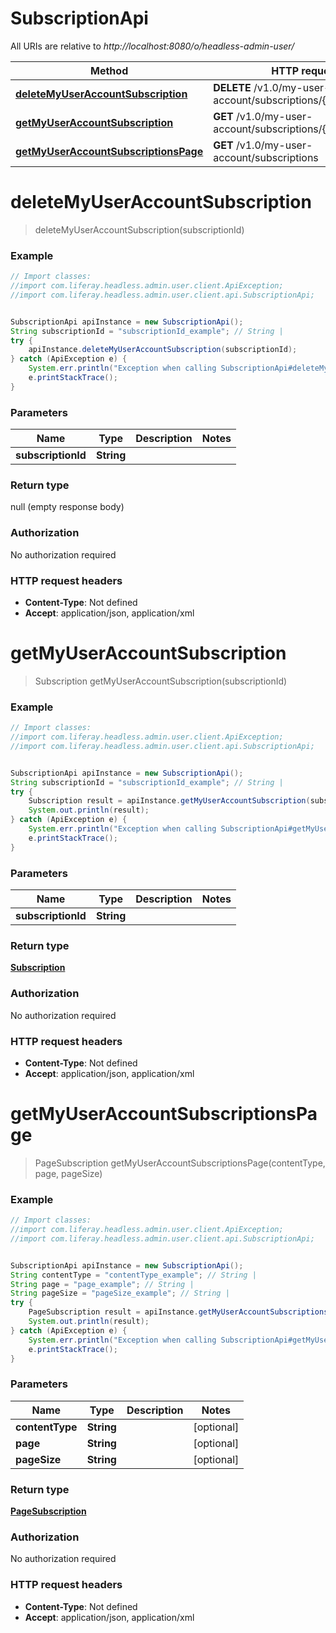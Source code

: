 # SubscriptionApi

All URIs are relative to *http://localhost:8080/o/headless-admin-user/*

Method | HTTP request | Description
------------- | ------------- | -------------
[**deleteMyUserAccountSubscription**](SubscriptionApi.md#deleteMyUserAccountSubscription) | **DELETE** /v1.0/my-user-account/subscriptions/{subscriptionId} | 
[**getMyUserAccountSubscription**](SubscriptionApi.md#getMyUserAccountSubscription) | **GET** /v1.0/my-user-account/subscriptions/{subscriptionId} | 
[**getMyUserAccountSubscriptionsPage**](SubscriptionApi.md#getMyUserAccountSubscriptionsPage) | **GET** /v1.0/my-user-account/subscriptions | 

<a name="deleteMyUserAccountSubscription"></a>
# **deleteMyUserAccountSubscription**
> deleteMyUserAccountSubscription(subscriptionId)



### Example
```java
// Import classes:
//import com.liferay.headless.admin.user.client.ApiException;
//import com.liferay.headless.admin.user.client.api.SubscriptionApi;


SubscriptionApi apiInstance = new SubscriptionApi();
String subscriptionId = "subscriptionId_example"; // String | 
try {
    apiInstance.deleteMyUserAccountSubscription(subscriptionId);
} catch (ApiException e) {
    System.err.println("Exception when calling SubscriptionApi#deleteMyUserAccountSubscription");
    e.printStackTrace();
}
```

### Parameters

Name | Type | Description  | Notes
------------- | ------------- | ------------- | -------------
 **subscriptionId** | **String**|  |

### Return type

null (empty response body)

### Authorization

No authorization required

### HTTP request headers

 - **Content-Type**: Not defined
 - **Accept**: application/json, application/xml

<a name="getMyUserAccountSubscription"></a>
# **getMyUserAccountSubscription**
> Subscription getMyUserAccountSubscription(subscriptionId)



### Example
```java
// Import classes:
//import com.liferay.headless.admin.user.client.ApiException;
//import com.liferay.headless.admin.user.client.api.SubscriptionApi;


SubscriptionApi apiInstance = new SubscriptionApi();
String subscriptionId = "subscriptionId_example"; // String | 
try {
    Subscription result = apiInstance.getMyUserAccountSubscription(subscriptionId);
    System.out.println(result);
} catch (ApiException e) {
    System.err.println("Exception when calling SubscriptionApi#getMyUserAccountSubscription");
    e.printStackTrace();
}
```

### Parameters

Name | Type | Description  | Notes
------------- | ------------- | ------------- | -------------
 **subscriptionId** | **String**|  |

### Return type

[**Subscription**](Subscription.md)

### Authorization

No authorization required

### HTTP request headers

 - **Content-Type**: Not defined
 - **Accept**: application/json, application/xml

<a name="getMyUserAccountSubscriptionsPage"></a>
# **getMyUserAccountSubscriptionsPage**
> PageSubscription getMyUserAccountSubscriptionsPage(contentType, page, pageSize)



### Example
```java
// Import classes:
//import com.liferay.headless.admin.user.client.ApiException;
//import com.liferay.headless.admin.user.client.api.SubscriptionApi;


SubscriptionApi apiInstance = new SubscriptionApi();
String contentType = "contentType_example"; // String | 
String page = "page_example"; // String | 
String pageSize = "pageSize_example"; // String | 
try {
    PageSubscription result = apiInstance.getMyUserAccountSubscriptionsPage(contentType, page, pageSize);
    System.out.println(result);
} catch (ApiException e) {
    System.err.println("Exception when calling SubscriptionApi#getMyUserAccountSubscriptionsPage");
    e.printStackTrace();
}
```

### Parameters

Name | Type | Description  | Notes
------------- | ------------- | ------------- | -------------
 **contentType** | **String**|  | [optional]
 **page** | **String**|  | [optional]
 **pageSize** | **String**|  | [optional]

### Return type

[**PageSubscription**](PageSubscription.md)

### Authorization

No authorization required

### HTTP request headers

 - **Content-Type**: Not defined
 - **Accept**: application/json, application/xml

